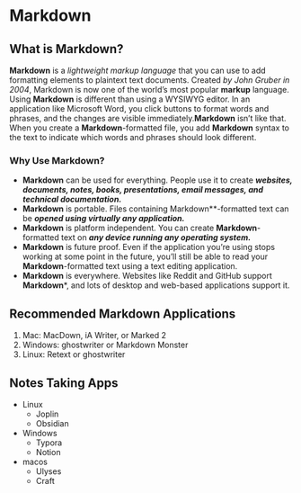 # Markdown

## What is Markdown?

**Markdown** is a *lightweight markup language* that you can use to add formatting elements to plaintext text documents. 
Created *by John Gruber in 2004*, Markdown is now one of the world’s most popular **markup** language. 
Using **Markdown** is different than using a WYSIWYG editor. In an application like Microsoft Word, you click buttons to format words and phrases, 
and the changes are visible immediately.**Markdown** isn’t like that. When you create a **Markdown**-formatted file, you add **Markdown** syntax to the text to indicate which words and phrases should look different.

### Why Use Markdown?

- **Markdown** can be used for everything. People use it to create ***websites, documents, notes, books, presentations, email messages, and technical documentation.***
- **Markdown** is portable. Files containing Markdown**-formatted text can be ***opened using virtually any application.*** 
- **Markdown** is platform independent. You can create **Markdown**-formatted text on ***any device running any operating system.***
- **Markdown** is future proof. Even if the application you’re using stops working at some point in the future, you’ll still be able to read your **Markdown**-formatted text using a text editing application. 
- **Markdown** is everywhere. Websites like Reddit and GitHub support **Markdown***, and lots of desktop and web-based applications support it.

## Recommended Markdown Applications
1. Mac: MacDown, iA Writer, or Marked 2
2. Windows: ghostwriter or Markdown Monster
3. Linux: Retext or ghostwriter

## Notes Taking Apps
- Linux
  - Joplin
  - Obsidian
- Windows
  - Typora
  - Notion
- macos
  - Ulyses
  - Craft
